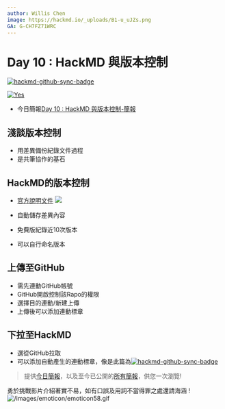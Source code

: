 ```yaml
---
author: Willis Chen
image: https://hackmd.io/_uploads/B1-u_uJZs.png
GA: G-CH7FZ71WRC
---
```


# Day 10 : HackMD 與版本控制

[![hackmd-github-sync-badge](https://hackmd.io/2BpAwMxfT3iuVsjxDuhpsQ/badge)](https://hackmd.io/2BpAwMxfT3iuVsjxDuhpsQ)


[![Yes](https://img.youtube.com/vi/pIxIgLm2-7E/0.jpg)](https://www.youtube.com/watch?v=pIxIgLm2-7E)

- 今日簡報[Day 10 : HackMD 與版本控制-簡報](https://hackmd.io/@wiimax/intro-hackmd-10)

## 淺談版本控制
- 用差異備份紀錄文件過程
- 是共筆協作的基石

## HackMD的版本控制
- [官方說明文件](https://hackmd.io/c/tutorials-tw/%2Fs%2Flink-with-github-tw)
![](https://hackmd.io/_uploads/BkIZ_Iw-j.png)

- 自動儲存差異內容
- 免費版紀錄近10次版本
- 可以自行命名版本

## 上傳至GitHub
- 需先連動GitHub帳號
- GitHub開啟控制該Rapo的權限
- 選擇目的連動/新建上傳
- 上傳後可以添加連動標章

## 下拉至HackMD
- 選從GitHub拉取
- 可以添加自動產生的連動標章，像是此篇為[![hackmd-github-sync-badge](https://hackmd.io/2BpAwMxfT3iuVsjxDuhpsQ/badge)](https://hackmd.io/2BpAwMxfT3iuVsjxDuhpsQ)

> 提供[今日簡報](https://hackmd.io/@wiimax/intro-hackmd-10)，以及至今已公開的[所有簡報](https://hackmd.io/@wiimax/intro-hackmd-slides)，供您一次瀏覽!


勇於挑戰影片介紹著實不易，如有口誤及用詞不當得罪之處還請海涵 !![/images/emoticon/emoticon58.gif](/images/emoticon/emoticon58.gif)